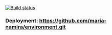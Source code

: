 [![Build status](https://ci.appveyor.com/api/projects/status/4y5ipr8ri7ys6hk9/branch/master?svg=true)](https://ci.appveyor.com/project/maria-namira/environment/branch/master)

### Deployment: https://github.com/maria-namira/environment.git
